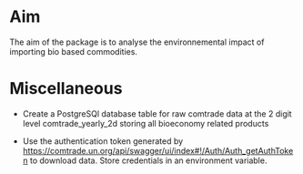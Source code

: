 

# Aim

The aim of the package is to analyse the environnemental impact of importing bio based 
commodities.


# Miscellaneous

- Create a PostgreSQl database table for raw comtrade data at the 2 digit level
  comtrade_yearly_2d storing all bioeconomy related products

- Use the authentication token generated by 
  https://comtrade.un.org/api/swagger/ui/index#!/Auth/Auth_getAuthToken
  to download data.
  Store credentials in an environment variable.

